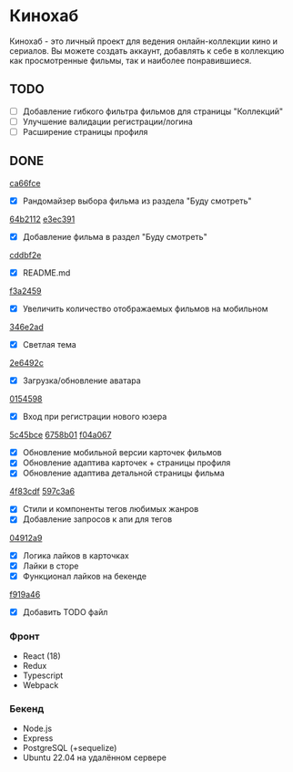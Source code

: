 # Кинохаб
Кинохаб - это личный проект для ведения онлайн-коллекции кино и сериалов.
Вы можете создать аккаунт, добавлять к себе в коллекцию как просмотренные фильмы, так и наиболее понравившиеся.

## TODO

- [ ] Добавление гибкого фильтра фильмов для страницы "Коллекций"
- [ ] Улучшение валидации регистрации/логина
- [ ] Расширение страницы профиля

## DONE

[ca66fce](https://github.com/tyradire/dev.danya-frontend/commit/ca66fce42d02ef9b161882799e44d44b0183a808)
- [x] Рандомайзер выбора фильма из раздела "Буду смотреть" 

[64b2112](https://github.com/tyradire/dev.danya-frontend/commit/64b21126e0d9e0c1bf955a220ac2c279d84fa5fb)
[e3ec391](https://github.com/tyradire/dev.danya-frontend/commit/e3ec391f41bcc564d6035e1ae463ac61c87ad118)
- [x] Добавление фильма в раздел "Буду смотреть"

[cddbf2e](https://github.com/tyradire/dev.danya-frontend/commit/cddbf2e5d1713e16fa5715fd4435d8670930824d)
- [x] README.md

[f3a2459](https://github.com/tyradire/dev.danya-frontend/commit/f3a2459182b730f95dc4d6c8c4b07271da601925)
- [x] Увеличить количество отображаемых фильмов на мобильном

[346e2ad](https://github.com/tyradire/dev.danya-frontend/commit/346e2ad04d699206ca1ad8a3b4148a5bc35c7942)
- [x] Светлая тема

[2e6492c](https://github.com/tyradire/dev.danya-frontend/commit/2e6492c28eacbfd393b797b6d20021f97a66854f)
- [x] Загрузка/обновление аватара

[0154598](https://github.com/tyradire/dev.danya-frontend/commit/01545985d3c1b47e2e2ac5aafdcdb47333ccd4b6)
- [x] Вход при регистрации нового юзера

[5c45bce](https://github.com/tyradire/dev.danya-frontend/commit/5c45bcecdf0bf0f7df89870c11ea00665c4ca897)
[6758b01](https://github.com/tyradire/dev.danya-frontend/commit/6758b01ffbf92871eafd906aa68c7a5981d2057b)
[f04a067](https://github.com/tyradire/dev.danya-frontend/commit/f04a06796e669cccd6affb8a04a0c0822e0183ed)
- [x] Обновление мобильной версии карточек фильмов
- [x] Обновление адаптива карточек + страницы профиля
- [x] Обновление адаптива детальной страницы фильма

[4f83cdf](https://github.com/tyradire/dev.danya-frontend/commit/4f83cdf0f9495adf12eecdd94aa0d9b22aa28e1c)
[597c3a6](https://github.com/tyradire/dev.danya-frontend/commit/597c3a68fed47cb4255b6780eda50b2a7091c2ee)
- [x] Стили и компоненты тегов любимых жанров
- [x] Добавление запросов к апи для тегов

[04912a9](https://github.com/tyradire/dev.danya-frontend/commit/04912a9d79cb3628e05499e561552ebeae8e4b57)
- [x]  Логика лайков в карточках
- [x]  Лайки в сторе
- [x]  Функционал лайков на бекенде

[f919a46](https://github.com/tyradire/dev.danya-frontend/commit/f919a46b5719bc6200e51edee11ea5bae3a793c0)
- [x] Добавить TODO файл

### Фронт
- React (18)
- Redux
- Typescript
- Webpack

### Бекенд
- Node.js
- Express
- PostgreSQL (+sequelize)
- Ubuntu 22.04 на удалённом сервере